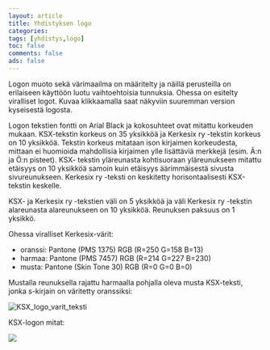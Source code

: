 ```yaml
--- 
layout: article 
title: Yhdistyksen logo 
categories: 
tags: [yhdistys,logo]
toc: false 
comments: false 
ads: false 
--- 
```


Logon muoto sekä värimaailma on määritelty ja näillä perusteilla on
erilaiseen käyttöön luotu vaihtoehtoisia tunnuksia. Ohessa on esitelty
viralliset logot. Kuvaa klikkaamalla saat näkyviin suuremman version
kyseisestä logosta.

Logon tekstien fontti on Arial Black ja kokosuhteet ovat mitattu
korkeuden mukaan. KSX-tekstin korkeus on 35 yksikköä ja Kerkesix
ry -tekstin korkeus on 10 yksikköä. Tekstin korkeus mitataan ison
kirjaimen korkeudesta, mittaan ei huomioida mahdollisia kirjaimen ylle
lisättäviä merkkejä (esim. Ä:n ja Ö:n pisteet). KSX- tekstin yläreunasta
kohtisuoraan yläreunukseen mitattu etäisyys on 10 yksikköä samoin kuin
etäisyys äärimmäisestä sivusta sivureunukseen. Kerkesix ry -teksti on
keskitetty horisontaalisesti KSX-tekstin keskelle.

KSX- ja Kerkesix ry -tekstien väli on 5 yksikköä ja väli Kerkesix
ry -tekstin alareunasta alareunukseen on 10 yksikköä. Reunuksen paksuus
on 1 yksikkö.

Ohessa viralliset Kerkesix-värit:

-   oranssi: Pantone (PMS 1375) RGB (R=250 G=158 B=13)
-   harmaa: Pantone (PMS 7457) RGB (R=214 G=227 B=230)
-   musta: Pantone (Skin Tone 30) RGB (R=0 G=0 B=0)

<div>

</div>

<div>

Mustalla reunuksella rajattu harmaalla pohjalla oleva musta KSX-teksti,
jonka s-kirjain on väritetty oranssiksi:

</div>

<div>

![KSX\_logo\_varit\_teksti](/Media/Default/Page/yhdistyksen-logo/ker_mure_hapo_ors.jpg)

</div>

<div>

</div>

<div>

KSX-logon mitat:

</div>

<div>

![](/Media/Default/Page/yhdistyksen-logo/mitat.jpg)

</div>
